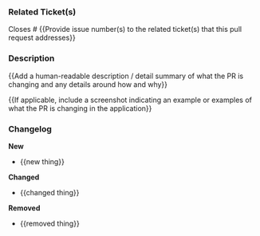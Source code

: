 ### Related Ticket(s)

Closes # {{Provide issue number(s) to the related ticket(s) that this pull request addresses}}

### Description

{{Add a human-readable description / detail summary of what the PR is changing and any details around how and why}}

{{If applicable, include a screenshot indicating an example or examples of what the PR is changing in the application}}

### Changelog

**New**

- {{new thing}}

**Changed**

- {{changed thing}}

**Removed**

- {{removed thing}}

<!-- React and Web Component deploy previews are enabled by default. -->
<!-- To enable additional available deploy previews, apply the following -->
<!-- labels for the corresponding package: -->
<!-- *** "test: e2e": Codesandbox examples and e2e integration tests -->
<!-- *** "package: services": Services -->
<!-- *** "package: utilities": Utilities -->
<!-- *** "RTL": React / Web Components (RTL) -->
<!-- *** "feature flag": React / Web Components (experimental) -->
